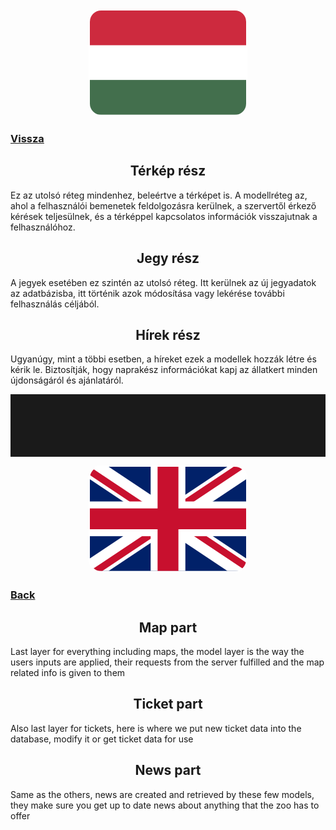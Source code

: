 <div align="center">
<img style="border-radius:20px; border:2px solid white;"  src="../../../Images/magyar.png"/>
</div>

### [Vissza](../../README.md)

<div align="center">
<h2>
    Térkép rész
</h2>
</div>

Ez az utolsó réteg mindenhez, beleértve a térképet is. A modellréteg az, ahol a felhasználói bemenetek feldolgozásra kerülnek, a szervertől érkező kérések teljesülnek, és a térképpel kapcsolatos információk visszajutnak a felhasználóhoz.

<div align="center">
<h2>
    Jegy rész
</h2>
</div>

A jegyek esetében ez szintén az utolsó réteg. Itt kerülnek az új jegyadatok az adatbázisba, itt történik azok módosítása vagy lekérése további felhasználás céljából.

<div align="center">
<h2>
    Hírek rész
</h2>
</div>

Ugyanúgy, mint a többi esetben, a híreket ezek a modellek hozzák létre és kérik le. Biztosítják, hogy naprakész információkat kapj az állatkert minden újdonságáról és ajánlatáról.

<hr style="height:100px;">

<div align="center">
<img style="border-radius:20px; border:2px solid white;"  src="../../../Images/english.png"/>
</div>

### [Back](../../README.md)

<div align="center">
<h2>
    Map part
</h2>
</div>

Last layer for everything including maps, the model layer is the way the users inputs are applied, their requests from the server fulfilled and the map related info is given to them

<div align="center">
<h2>
    Ticket part
</h2>
</div>

Also last layer for tickets, here is where we put new ticket data into the database, modify it or get ticket data for use

<div align="center">
<h2>
    News part
</h2>
</div>

Same as the others, news are created and retrieved by these few models, they make sure you get up to date news about anything that the zoo has to offer
